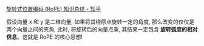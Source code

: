 [旋转式位置编码 (RoPE) 知识总结 - 知乎](https://zhuanlan.zhihu.com/p/662790439)

假设向量 x 和 y 是二维向量, 如果将其绕原点旋转一定的角度, 那么改变的仅仅是两个向量之间的夹角, 此时, 将旋转后的向量点乘, 其结果一定包含 **旋转弧度的相对信息**。这就是 RoPE 的核心思想!